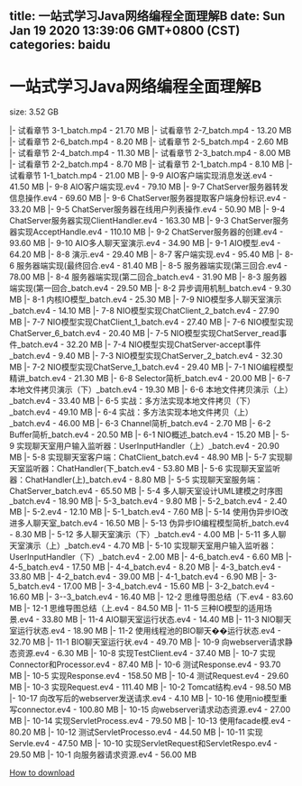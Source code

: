 
title: 一站式学习Java网络编程全面理解B
date: Sun Jan 19 2020 13:39:06 GMT+0800 (CST)    
categories: baidu
---

# 一站式学习Java网络编程全面理解B
size: 3.52 GB
 
 
|- 试看章节 3-1_batch.mp4 - 21.70 MB
|- 试看章节 2-7_batch.mp4 - 13.20 MB
|- 试看章节 2-6_batch.mp4 - 8.20 MB
|- 试看章节 2-5_batch.mp4 - 2.60 MB
|- 试看章节 2-4_batch.mp4 - 11.30 MB
|- 试看章节 2-3_batch.mp4 - 8.00 MB
|- 试看章节 2-2_batch.mp4 - 8.70 MB
|- 试看章节 2-1_batch.mp4 - 8.10 MB
|- 试看章节 1-1_batch.mp4 - 21.00 MB
|- 9-9 AIO客户端实现消息发送.ev4 - 41.50 MB
|- 9-8 AIO客户端实现.ev4 - 79.10 MB
|- 9-7 ChatServer服务器转发信息操作.ev4 - 69.60 MB
|- 9-6 ChatServer服务器提取客户端身份标识.ev4 - 33.20 MB
|- 9-5 ChatServer服务器在线用户列表操作.ev4 - 50.90 MB
|- 9-4 ChatServer服务器实现ClientHandler.ev4 - 163.30 MB
|- 9-3 ChatServer服务器实现AcceptHandle.ev4 - 110.10 MB
|- 9-2 ChatServer服务器的创建.ev4 - 93.60 MB
|- 9-10 AIO多人聊天室演示.ev4 - 34.90 MB
|- 9-1 AIO模型.ev4 - 64.20 MB
|- 8-8 演示.ev4 - 29.40 MB
|- 8-7 客户端实现.ev4 - 95.40 MB
|- 8-6 服务器端实现(最终回合.ev4 - 81.40 MB
|- 8-5 服务器端实现(第三回合.ev4 - 78.00 MB
|- 8-4 服务器端实现(第二回合_batch.ev4 - 31.90 MB
|- 8-3 服务器端实现(第一回合_batch.ev4 - 29.50 MB
|- 8-2 异步调用机制_batch.ev4 - 9.30 MB
|- 8-1 内核IO模型_batch.ev4 - 25.30 MB
|- 7-9 NIO模型多人聊天室演示_batch.ev4 - 14.10 MB
|- 7-8 NIO模型实现ChatClient_2_batch.ev4 - 27.90 MB
|- 7-7 NIO模型实现ChatClient_1_batch.ev4 - 27.40 MB
|- 7-6 NIO模型实现ChatServer_6_batch.ev4 - 20.40 MB
|- 7-5  NIO模型实现ChatServer_read事件_batch.ev4 - 32.20 MB
|- 7-4 NIO模型实现ChatServer-accept事件_batch.ev4 - 9.40 MB
|- 7-3 NIO模型实现ChatServer_2_batch.ev4 - 32.30 MB
|- 7-2 NIO模型实现ChatServe_1_batch.ev4 - 29.40 MB
|- 7-1 NIO编程模型精讲_batch.ev4 - 21.30 MB
|- 6-8 Selector简析_batch.ev4 - 20.00 MB
|- 6-7 本地文件拷贝演示（下）_batch.ev4 - 19.30 MB
|- 6-6 本地文件拷贝演示（上）_batch.ev4 - 33.40 MB
|- 6-5 实战：多方法实现本地文件拷贝（下）_batch.ev4 - 49.10 MB
|- 6-4 实战：多方法实现本地文件拷贝（上）_batch.ev4 - 46.00 MB
|- 6-3 Channel简析_batch.ev4 - 2.70 MB
|- 6-2 Buffer简析_batch.ev4 - 20.50 MB
|- 6-1 NIO概述_batch.ev4 - 15.20 MB
|- 5-9 实现聊天室用户输入监听器：UserInputHandler（上）_batch.ev4 - 20.90 MB
|- 5-8 实现聊天室客户端：ChatClient_batch.ev4 - 48.90 MB
|- 5-7 实现聊天室监听器：ChatHandler(下_batch.ev4 - 53.80 MB
|- 5-6 实现聊天室监听器：ChatHandler(上)_batch.ev4 - 8.80 MB
|- 5-5 实现聊天室服务端：ChatServer_batch.ev4 - 65.50 MB
|- 5-4 多人聊天室设计UML建模之时序图_batch.ev4 - 18.90 MB
|- 5-3_batch.ev4 - 9.80 MB
|- 5-2_batch.ev4 - 2.40 MB
|- 5-2.ev4 - 12.10 MB
|- 5-1_batch.ev4 - 7.60 MB
|- 5-14 使用伪异步IO改进多人聊天室_batch.ev4 - 16.50 MB
|- 5-13 伪异步IO编程模型简析_batch.ev4 - 8.30 MB
|- 5-12 多人聊天室演示（下）_batch.ev4 - 4.00 MB
|- 5-11 多人聊天室演示（上）_batch.ev4 - 4.70 MB
|- 5-10 实现聊天室用户输入监听器：UserInputHandler（下）_batch.ev4 - 2.00 MB
|- 4-6_batch.ev4 - 6.60 MB
|- 4-5_batch.ev4 - 17.50 MB
|- 4-4_batch.ev4 - 8.20 MB
|- 4-3_batch.ev4 - 33.80 MB
|- 4-2_batch.ev4 - 39.00 MB
|- 4-1_batch.ev4 - 6.90 MB
|- 3-5_batch.ev4 - 17.00 MB
|- 3-4_batch.ev4 - 15.60 MB
|- 3-2_batch.ev4 - 16.60 MB
|- 3--3_batch.ev4 - 16.40 MB
|- 12-2 思维导图总结（下.ev4 - 83.60 MB
|- 12-1 思维导图总结（上.ev4 - 84.50 MB
|- 11-5 三种IO模型的适用场景.ev4 - 33.80 MB
|- 11-4 AIO聊天室运行状态.ev4 - 14.40 MB
|- 11-3 NIO聊天室运行状态.ev4 - 18.90 MB
|- 11-2 使用线程池的BIO聊天��运行状态.ev4 - 32.70 MB
|- 11-1 BIO聊天室运行状.ev4 - 49.70 MB
|- 10-9 向webserver请求静态资源.ev4 - 6.30 MB
|- 10-8 实现TestClient.ev4 - 37.40 MB
|- 10-7 实现Connector和Processor.ev4 - 87.40 MB
|- 10-6 测试Response.ev4 - 93.70 MB
|- 10-5 实现Response.ev4 - 158.50 MB
|- 10-4 测试Request.ev4 - 29.60 MB
|- 10-3 实现Request.ev4 - 111.40 MB
|- 10-2 Tomcat结构.ev4 - 98.50 MB
|- 10-17 向改写后的webserver发送请求.ev4 - 4.10 MB
|- 10-16 使用nio模型重写connector.ev4 - 100.80 MB
|- 10-15 向webserver请求动态资源.ev4 - 27.00 MB
|- 10-14 实现ServletProcess.ev4 - 79.50 MB
|- 10-13 使用facade模.ev4 - 80.20 MB
|- 10-12 测试ServletProcesso.ev4 - 44.50 MB
|- 10-11 实现Servle.ev4 - 47.50 MB
|- 10-10 实现ServletRequest和ServletRespo.ev4 - 29.50 MB
|- 10-1 向服务器请求资源.ev4 - 56.00 MB

[How to download](https://bpcam.bemobtrk.com/go/2ceec3aa-1ca2-46d6-b9ff-aaa5c184517c?jno=610)
